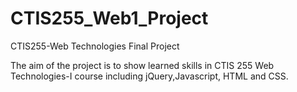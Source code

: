 # CTIS255_Web1_Project
CTIS255-Web Technologies Final Project

The aim of the project is to show learned skills in CTIS 255 Web Technologies-I course including jQuery,Javascript, HTML and CSS. 
